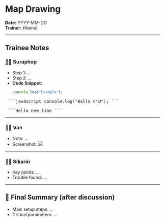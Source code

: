 # Map Drawing

**Date:** YYYY-MM-DD  
**Trainer:** (Name)

---

## Trainee Notes

### 🧑‍💻 Suraphop
- Step 1: ...
- Step 2: ...
- **Code Snippet:**
  ```javascript
  console.log("Example");
  ```
<pre> ```javascript console.log("Hello CTU"); ``` </pre>
  
<pre> ```Hello new line ``` </pre>



---

### 🧑‍💻 Van
- Note: ...
- Screenshot: ![](images/bob-step1.png)

---

### 🧑‍💻 Sikarin
- Key points: ...
- Trouble found: ...

---

## 📝 Final Summary (after discussion)
- Main setup steps: ...
- Critical parameters: ...
